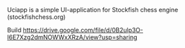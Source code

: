 Uciapp is a simple UI-application for Stockfish chess engine (stockfishchess.org)

Build https://drive.google.com/file/d/0B2ulp3O-I6E7Xzg2dmNOWWxXRzA/view?usp=sharing
